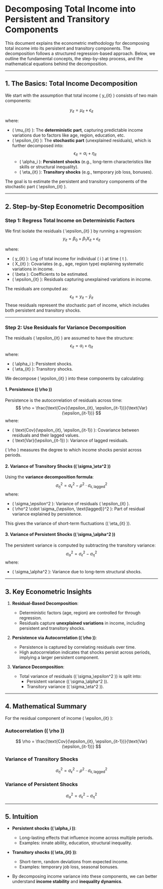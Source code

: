 # Decomposing Total Income into Persistent and Transitory Components

This document explains the econometric methodology for decomposing total income into its persistent and transitory components. The decomposition follows a structured regression-based approach. Below, we outline the fundamental concepts, the step-by-step process, and the mathematical equations behind the decomposition.

---

## **1. The Basics: Total Income Decomposition**

We start with the assumption that total income \( y_{it} \) consists of two main components:

$$
y_{it} = \mu_{it} + \epsilon_{it}
$$

where:
- \( \mu_{it} \): The **deterministic part**, capturing predictable income variations due to factors like age, region, education, etc.
- \( \epsilon_{it} \): The **stochastic part** (unexplained residuals), which is further decomposed into:
  $$
  \epsilon_{it} = \alpha_i + \eta_{it}
  $$
  - \( \alpha_i \): **Persistent shocks** (e.g., long-term characteristics like skills or structural inequality).
  - \( \eta_{it} \): **Transitory shocks** (e.g., temporary job loss, bonuses).

The goal is to estimate the persistent and transitory components of the stochastic part \( \epsilon_{it} \).

---

## **2. Step-by-Step Econometric Decomposition**

### **Step 1: Regress Total Income on Deterministic Factors**

We first isolate the residuals \( \epsilon_{it} \) by running a regression:
$$
y_{it} = \beta_0 + \beta_1 X_{it} + \epsilon_{it}
$$

where:
- \( y_{it} \): Log of total income for individual \( i \) at time \( t \).
- \( X_{it} \): Covariates (e.g., age, region type) explaining systematic variations in income.
- \( \beta \): Coefficients to be estimated.
- \( \epsilon_{it} \): Residuals capturing unexplained variations in income.

The residuals are computed as:
$$
\epsilon_{it} = y_{it} - \hat{y}_{it}
$$
These residuals represent the stochastic part of income, which includes both persistent and transitory shocks.

---

### **Step 2: Use Residuals for Variance Decomposition**

The residuals \( \epsilon_{it} \) are assumed to have the structure:
$$
\epsilon_{it} = \alpha_i + \eta_{it}
$$
where:
- \( \alpha_i \): Persistent shocks.
- \( \eta_{it} \): Transitory shocks.

We decompose \( \epsilon_{it} \) into these components by calculating:

#### **1. Persistence (\( \rho \))**
Persistence is the autocorrelation of residuals across time:
$$
\rho = \frac{\text{Cov}(\epsilon_{it}, \epsilon_{it-1})}{\text{Var}(\epsilon_{it-1})}
$$
where:
- \( \text{Cov}(\epsilon_{it}, \epsilon_{it-1}) \): Covariance between residuals and their lagged values.
- \( \text{Var}(\epsilon_{it-1}) \): Variance of lagged residuals.

\( \rho \) measures the degree to which income shocks persist across periods.

#### **2. Variance of Transitory Shocks (\( \sigma_\eta^2 \))**
Using the **variance decomposition formula**:
$$
\sigma_\eta^2 = \sigma_\epsilon^2 - \rho^2 \cdot \sigma_{\epsilon, \text{lagged}}^2
$$
where:
- \( \sigma_\epsilon^2 \): Variance of residuals \( \epsilon_{it} \).
- \( \rho^2 \cdot \sigma_{\epsilon, \text{lagged}}^2 \): Part of residual variance explained by persistence.

This gives the variance of short-term fluctuations (\( \eta_{it} \)).

#### **3. Variance of Persistent Shocks (\( \sigma_\alpha^2 \))**
The persistent variance is computed by subtracting the transitory variance:
$$
\sigma_\alpha^2 = \sigma_\epsilon^2 - \sigma_\eta^2
$$
where:
- \( \sigma_\alpha^2 \): Variance due to long-term structural shocks.

---

## **3. Key Econometric Insights**

1. **Residual-Based Decomposition**:
   - Deterministic factors (age, region) are controlled for through regression.
   - Residuals capture **unexplained variations** in income, including persistent and transitory shocks.

2. **Persistence via Autocorrelation (\( \rho \))**:
   - Persistence is captured by correlating residuals over time.
   - High autocorrelation indicates that shocks persist across periods, implying a larger persistent component.

3. **Variance Decomposition**:
   - Total variance of residuals (\( \sigma_\epsilon^2 \)) is split into:
     - Persistent variance (\( \sigma_\alpha^2 \)).
     - Transitory variance (\( \sigma_\eta^2 \)).

---

## **4. Mathematical Summary**

For the residual component of income \( \epsilon_{it} \):

### **Autocorrelation (\( \rho \))**
$$
\rho = \frac{\text{Cov}(\epsilon_{it}, \epsilon_{it-1})}{\text{Var}(\epsilon_{it-1})}
$$

### **Variance of Transitory Shocks**
$$
\sigma_\eta^2 = \sigma_\epsilon^2 - \rho^2 \cdot \sigma_{\epsilon, \text{lagged}}^2
$$

### **Variance of Persistent Shocks**
$$
\sigma_\alpha^2 = \sigma_\epsilon^2 - \sigma_\eta^2
$$

---

## **5. Intuition**

- **Persistent shocks (\( \alpha_i \))**:
  - Long-lasting effects that influence income across multiple periods.
  - Examples: innate ability, education, structural inequality.

- **Transitory shocks (\( \eta_{it} \))**:
  - Short-term, random deviations from expected income.
  - Examples: temporary job loss, seasonal bonuses.

- By decomposing income variance into these components, we can better understand **income stability** and **inequality dynamics**.
